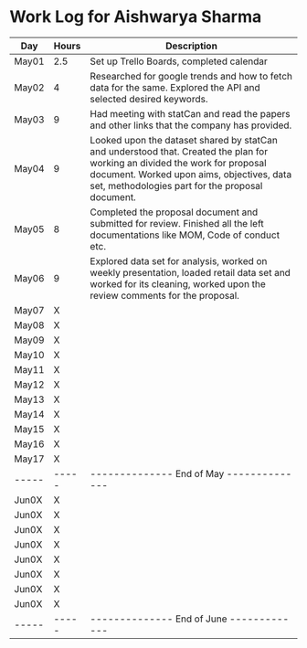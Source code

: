 # Work Log for Aishwarya Sharma

| Day   | Hours | Description                              |
|-------|-------|------------------------------------------|
| May01 | 2.5   | Set up Trello Boards, completed calendar |
| May02 | 4     | Researched for google trends and how to fetch data for the same. Explored the API and selected desired keywords.|
| May03 | 9     | Had meeting with statCan and read the papers and other links that the company has provided.|
| May04 | 9     | Looked upon the dataset shared by statCan and understood that. Created the plan for working an divided the work for                     proposal document. Worked upon aims, objectives, data set, methodologies part for the proposal document.|
| May05 | 8     | Completed the proposal document and submitted for review. Finished all the left documentations like MOM, Code of conduct etc.|
| May06 | 9     | Explored data set for analysis, worked on weekly presentation, loaded retail data set and worked for its cleaning, worked upon the review comments for the proposal.  |
| May07 | X     |                                          |
| May08 | X     |                                          |
| May09 | X     |                                          |
| May10 | X     |                                          |
| May11 | X     |                                          |
| May12 | X     |                                          |
| May13 | X     |                                          |
| May14 | X     |                                          |
| May15 | X     |                                          |
| May16 | X     |                                          |
| May17 | X     |                                          |
| ----- | ----- | -------------- End of May -------------- |
| Jun0X | X     |                                          |
| Jun0X | X     |                                          |
| Jun0X | X     |                                          |
| Jun0X | X     |                                          |
| Jun0X | X     |                                          |
| Jun0X | X     |                                          |
| Jun0X | X     |                                          |
| Jun0X | X     |                                          |
| ----- | ----- | -------------- End of June ------------- |

